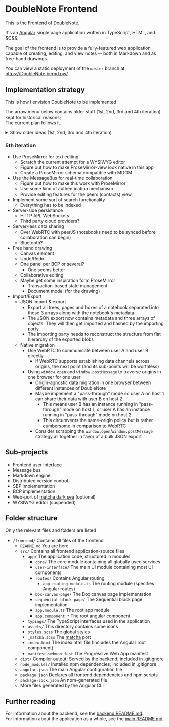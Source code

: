 # DoubleNote Frontend

This is the Frontend of DoubleNote.

It's an [Angular](https://angular.io) single page application written in TypeScript, HTML, and SCSS.

The goal of the frontend is to provide a fully-featured web application capable of creating, editing, and view notes -- both in Markdown and as free-hand drawings.

You can view a static deployment of the `master` branch at <https://DoubleNote.bernd.pw/>.

## Implementation strategy

This is how I envision DoubleNote to be implemented

The arrow menu below contains older stuff (1st, 2nd, 3rd and 4th iteration) kept for historical reasons;  
The current plan follows it.

<details>
<summary>
  Show older ideas (1st, 2nd, 3rd and 4th iteration)
</summary>

### Initial strategy

Some of this is outdated (see below)

- Provide a sidenav to switch between contexts such as the welcome screen, settings and notebooks
- Use RxJS Observables and Subjects where possible
- Use event-sourcing (CQRS)
- Represent any action as an event as soon as possible
- Connect to users via WebRTC for peer-to-peer communication
  - Use the PeerJS library
- Send every event to all peers as soon as possible
- Treat own events the same way as incoming events from peers
- Only update the state of a note by applying events
- Maybe implement something like Git?
  - Objects
  - Hashes
  - Branches
  - Push/Pull

### 2nd iteration

- Real-time collaboration requires one peer to be the host
- Every action performed by any user needs to be an event
- Pipe every event through the same pipeline
- Treat own events the same way as incoming events from peers
- Allow users to undo and redo any changes made during editing
- Commit after changes are completed

### Editing notes & Markdown engine

We need a syntax tree

Maybe consider using FrontMatter as well
There can be formatting (bold, italics, ...) inline

Several markdown features can be applied to one piece of text.
Some features disable each other, depending on which one is inside of the other
We'll need to run the parser several times

Markdown features

- Code blocks
- Inline code
- Comments
- Tables
- Math blocks
- Inline math
- Inline formatting
  - Bold
  - Italics
  - Underline
  - Strike-through
  - Highlight
- Headings
- Links
- Images
- Abbreviations
- Text
- Quotes
- Critique markup

List of nodes

- Headings
- Comments
- Tables
- Paragraphs

### Another take on collaboration

- Every peer parses their own changes
- Only send the delta to the message bus

### 3rd iteration

- Sections and pages are stored in notebooks
- Sections can be sub-sections of other sections
- Pages must be part of exactly one section
- Send every event to the message bus
- Every event which affects the view must come from the message bus
- The message bus propagates messages to peers
- The message bus receives incoming messages from peers
- Assume the Markdown engine to be sufficiently fast
- Every text box has its own MDOM
- One page can have multiple text boxes
- On local change of the markdown text, the engine should parse it again
- On local change of the WYSIWYG text, the engine should parse it again
- The resulting MDOM needs to be sent to the message bus in its entirety
- Incoming MDOM from the message bus needs to be compared against the local MDOM
- Only calculate the delta locally and apply it to the markdown text and the WYSIWYG text
  - Handle conflicting changes
  - What if two people delete a different paragraph?
- Think about persisting messages
  - Probably store the JSON of every MDOM as text in the localStorage
  - Distributed versioning
- How to handle drawing?
  - A user can draw on every page
  - Only allow drawing in draw boxes?
  - How to synchronize drawing?
  - Introduce some kind of Drawing Object Model?
  - Only allow one Drawing Object Model per page?
    - If so, every page should have one
- Git works best on text files on a line by line basis
  - How would applying such version control look like using an AST?
  - What if something changes sub-node?
  - When a node changes, it needs to be replaced
  - Handle sub-node conflicts
  - When are two text nodes the same node but with changes?
  - What if two peers paste the same text as a paragraph?
    - What if there are two, non-conflicting changes?
  - What if there are changes on separate lines of one markdown paragraph?
  - How to handle changes in the WYSIWYG text?
  - How to handle paragraphs being merged with other paragraphs?
  - How to handle paragraphs being re-ordered?
  - The third iteration plans suggest sending the entire MDOM in every event
  - Delta cannot be calculated on the side of the sending peer
    - At least not without some kind of Git-like commit structure
- **Real-time peer-to-peer needs to work as well as asynchronous peer-to-peer editing**
  - Decide where to handle delta calculations
  - Real-time editing requires fast delta computations
  - Async editing requires distributed merging of conflicting changes
  - Achieve eventual consistency somehow

### 4th iteration

- Function both as a static website and with a server
  - A static website host (such as GitHub pages) should work for most features
  - The backend server should provide additional functionality
- Two kinds of pages
  - Sequential block pages (SBP)
  - Box canvas pages (BCP)
- Collaboration
  - Real-time
    - Message bus via WebRTC
  - Async
- Notebooks
- Tags

WIP (not anymore; see the 5th iteration)

</details>

### 5th iteration

- Use ProseMirror for text editing
  - Scratch the current attempt for a WYSIWYG editor
  - Figure out how to make ProseMirror-view look native in this app
  - Create a ProseMirror schema compatible with MDOM
- Use the MessageBus for real-time collaboration
  - Figure out how to make this work with ProseMirror
  - Use some kind of authentication mechanism
  - Provide editing features for the peers (contacts) view
- Implement some sort of search functionality
  - Everything has to be indexed
- Server-side persistance
  - HTTP API, WebSockets
  - Third party cloud providers?
- Server-less data sharing
  - Over WebRTC with peerJS (notebooks need to be synced before collaboration can begin)
  - Bluetooth?
- Free hand drawing
  - Canvas element
  - Undo/Redo
  - One panel per BCP or several?
    - One seems better
  - Collaborative editing
  - Maybe get some inspiration form ProseMirror
    - Transaction-based state management
    - Document model (for the drawing)
- Import/Export
  - JSON import & export
    - Export all trees, pages and boxes of a notebook separated into those 3 arrays along with the notebook's metadata
    - The JSON export now contains metadata and three arrays of objects. They will then get imported and hashed by the importing party
    - The importing party needs to reconstruct the structure from flat hierarchy of the exported blobs
  - Native migration
    - Use WebRTC to communicate between user A and user B directly
      - If WebRTC supports establishing data channels across origins, the next point (and its sub-points will be worthless)
    - Using `window.open` and `window.postMessage` to traverse origins in one browser for one user
      - Origin-agnostic data migration in one browser between different instances of DoubleNote
      - Maybe implement a "pass-through" mode so user A on host 1 can share their data with user B on host 2
        - This means user B has an instance running in "pass-through" mode on host 1, or user A has an instance running in "pass-through" mode on host 2
        - This circumvents the same-origin policy but is rather cumbersome in comparison to WebRTC
      - Consider scrapping the `window.open`/`window.postMessage` strategy all together in favor of a bulk JSON export

## Sub-projects

- Frontend user interface
- Message bus
- Markdown engine
- Distributed version control
- SBP implementation
- BCP implementation
- Web-port of [matcha dark sea](https://github.com/vinceliuice/Matcha-gtk-theme#readme) (optional)
- WYSIWYG editor (suspended)

## Folder structure

Only the relevant files and folders are listed

- `/frontend/` Contains all files of the frontend
  - `README.md` You are here
  - `src/` Contains all frontend application-source files
    - `app/` The application code, structured in modules
      - `core/` The core module containing all globally used services
      - `user-interface/` The main UI module containing most UI components
      - `routes/` Contains Angular routing
        - `app-routing.module.ts` The routing module (specifies Angular routes)
      - `box-canvas-page/` The Box canvas page implementation
      - `sequential-block-page/` The Sequential block page implementation
      - `app.module.ts` The root app module
      - `app.component.*` The root angular component
    - `typings/` The TypeScript interfaces used in the application
    - `assets/` This directory contains some icons
    - `styles.scss` The global styles
    - `_matcha.scss` The [matcha](https://github.com/vinceliuice/Matcha-gtk-theme#readme) port
    - `index.html` The index.html file (Includes the Angular root component)
    - `manifest.webmanifest` The Progressive Web App manifest
  - `dist/` Compiler outout; Served by the backend; included in .gitignore
  - `node_modules/` Installed npm dependencies; included in .gitignore
  - `angular.json` The main Angular configuration file
  - `package.json` Declares all frontend dependencies and npm scripts
  - `package-lock.json` An npm-generated file
  - More files generated by the Angular CLI

## Further reading

For information about the backend, see the [backend README.md](/backend/README.md).  
For information about the application as a whole, see the [main README.md](/README.md).
